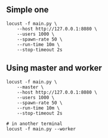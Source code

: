 ## Simple one

```shell
locust -f main.py \
    --host http://127.0.0.1:8080 \
    --users 1000 \
    --spawn-rate 50 \
    --run-time 10m \
    --stop-timeout 2s
```

## Using master and worker

```shell
locust -f main.py \
    --master \
    --host http://127.0.0.1:8080 \
    --users 1000 \
    --spawn-rate 50 \
    --run-time 10m \
    --stop-timeout 2s

# in another terminal
locust -f main.py --worker
```
